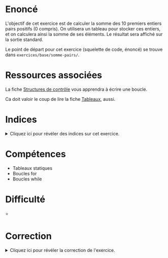 # Enoncé

L'objectif de cet exercice est de calculer la somme des 10 premiers
entiers pairs positifs (0 compris). On utilisera un tableau pour
stocker ces entiers, et on calculera ainsi la somme de ses éléments.
Le résultat sera affiché sur la sortie standard.

Le point de départ pour cet exercice (squelette de code, énoncé) se
trouve dans `exercices/base/somme-pairs/`.

# Ressources associées

La fiche [Structures de contrôle](http://formationc.pages.ensimag.fr/prepa/prof/#kit/ctrl/) vous apprendra à écrire une boucle.

Ca doit valoir le coup de lire la fiche [Tableaux](http://formationc.pages.ensimag.fr/prepa/prof/#kit/tableaux/), aussi.

# Indices

<details>
<summary>Cliquez ici pour révéler des indices sur cet exercice.</summary>
<br>

Initialisation d'un tableau (voir page 36 du poly)
Parcours des éléments avec une boucle for
</details>

# Compétences

* Tableaux statiques
* Boucles for
* Boucles while

# Difficulté

:star:
# Correction

<details>
<summary>Cliquez ici pour révéler la correction de l'exercice.</summary>
#### Corrigé du fichier Makefile

```make
CC=gcc
CFLAGS=-std=c99 -Wall -Wextra -g

all: somme-pairs

.PHONY: clean
clean:
	rm -f *~ *.o somme-pairs

```

#### Corrigé du fichier somme-pairs.c

```c
/*
    Enoncé :

    L'objectif de cet exercice est de calculer la somme des 10 premiers entiers
    pairs positifs (0 compris). On utilisera un tableau pour stocker ces
    entiers, et on calculera ainsi la somme de ses éléments.  Le résultat sera
    affiché sur la sortie standard.

*/

#include <stdlib.h>
#include <stdint.h>
#include <stdio.h>

int main(void)
{
/*
    Ici, le nombre d'éléments du tableau est relativement petit.  On peut donc
    l'initialiser directement à l'aide de la notation :
*/
    uint8_t tab[] = { 0, 2, 4, 6, 8, 10, 12, 14, 16, 18 };

/*
    Cette écriture permet de ne pas spécifier la taille du tableau quand on le
    déclare. Elle sera automatiquement détectée par le compilateur.
    Si on ne fait pas ça, on peut toujours déclarer un tableau de 10 éléments et
    les initialiser un à un :
        uint8_t tab[10];
        tab[0] = 0;
        tab[1] = 2;
        tab[2] = 4;
        tab[3] = 6;
        tab[4] = 8;
        tab[5] = 10;
        tab[6] = 12;
        tab[7] = 14;
        tab[8] = 16;
        tab[9] = 18;

    Ou, de manière plus concise :
        uint8_t tab[10];
        for (uint8_t i = 0; i < 10; i++) {
            tab[i] = 2*i;
        }
*/
    uint8_t somme = 0;
    for (uint8_t i = 0; i < 10; i++) {
        somme += tab[i];
    }

    printf("Valeur attendue: %u.\n", somme);

    return EXIT_SUCCESS;
}

```


</details>
